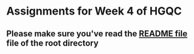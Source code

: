 # Assignments for Week 4 of HGQC 
## Please make sure you've read the [README file](https://github.com/MadhavJivrajani/HGQC_Assignment_Repo/blob/master/README.md) file of the root directory
